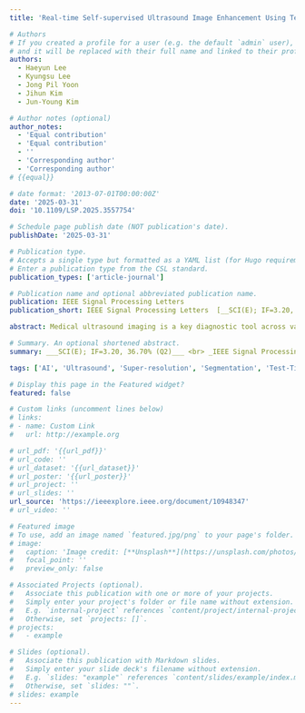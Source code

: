 ```yaml
---
title: 'Real-time Self-supervised Ultrasound Image Enhancement Using Test-Time Adaptation for Sophisticated Rotator Cuff Tear Diagnosis'

# Authors
# If you created a profile for a user (e.g. the default `admin` user), write the username (folder name) here
# and it will be replaced with their full name and linked to their profile.
authors:
  - Haeyun Lee
  - Kyungsu Lee
  - Jong Pil Yoon
  - Jihun Kim
  - Jun-Young Kim

# Author notes (optional)
author_notes:
  - 'Equal contribution'
  - 'Equal contribution'
  - ''
  - 'Corresponding author'
  - 'Corresponding author'
# {{equal}}

# date format: '2013-07-01T00:00:00Z'
date: '2025-03-31'
doi: '10.1109/LSP.2025.3557754'

# Schedule page publish date (NOT publication's date).
publishDate: '2025-03-31'

# Publication type.
# Accepts a single type but formatted as a YAML list (for Hugo requirements).
# Enter a publication type from the CSL standard.
publication_types: ['article-journal']

# Publication name and optional abbreviated publication name.
publication: IEEE Signal Processing Letters
publication_short: IEEE Signal Processing Letters  [__SCI(E); IF=3.20, 36.70% (Q2)__]

abstract: Medical ultrasound imaging is a key diagnostic tool across various fields, with computer-aided diagnosis systems benefiting from advances in deep learning. However, its lower resolution and artifacts pose challenges, particularly for non-specialists. The simultaneous acquisition of degraded and high-quality images is infeasible, limiting supervised learning approaches. Additionally, self-supervised and zero-shot methods require extensive processing time, conflicting with the real-time demands of ultrasound imaging. Therefore, to address the aforementioned issues, we propose real-time ultrasound image enhancement via a self-supervised learning technique and a test-time adaptation for sophisticated rotational cuff tear diagnosis. The proposed approach learns from other domain image datasets and performs self-supervised learning on an ultrasound image during inference for enhancement. Our approach not only demonstrated superior ultrasound image enhancement performance compared to other state-of-the-art methods but also achieved an 18\% improvement in the RCT segmentation performance.

# Summary. An optional shortened abstract.
summary: ___SCI(E); IF=3.20, 36.70% (Q2)___ <br> _IEEE Signal Processing Letters (Early Accept)_

tags: ['AI', 'Ultrasound', 'Super-resolution', 'Segmentation', 'Test-Time Adaptation', 'Q2']

# Display this page in the Featured widget?
featured: false

# Custom links (uncomment lines below)
# links:
# - name: Custom Link
#   url: http://example.org

# url_pdf: '{{url_pdf}}'
# url_code: ''
# url_dataset: '{{url_dataset}}'
# url_poster: '{{url_poster}}'
# url_project: ''
# url_slides: ''
url_source: 'https://ieeexplore.ieee.org/document/10948347'
# url_video: ''

# Featured image
# To use, add an image named `featured.jpg/png` to your page's folder.
# image:
#   caption: 'Image credit: [**Unsplash**](https://unsplash.com/photos/pLCdAaMFLTE)'
#   focal_point: ''
#   preview_only: false

# Associated Projects (optional).
#   Associate this publication with one or more of your projects.
#   Simply enter your project's folder or file name without extension.
#   E.g. `internal-project` references `content/project/internal-project/index.md`.
#   Otherwise, set `projects: []`.
# projects:
#   - example

# Slides (optional).
#   Associate this publication with Markdown slides.
#   Simply enter your slide deck's filename without extension.
#   E.g. `slides: "example"` references `content/slides/example/index.md`.
#   Otherwise, set `slides: ""`.
# slides: example
---
```

